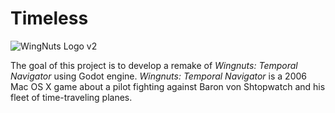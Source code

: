 # Timeless
![WingNuts Logo v2](https://user-images.githubusercontent.com/15680274/151511031-c9c40269-a2c6-40ef-820c-9f1c8d9bd555.png)

The goal of this project is to develop a remake of *Wingnuts: Temporal Navigator* using Godot engine. *Wingnuts: Temporal Navigator* is a 2006 Mac OS X game about a pilot fighting against Baron von Shtopwatch and his fleet of time-traveling planes.
